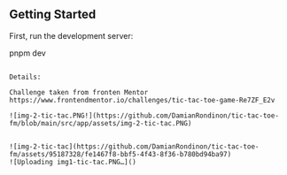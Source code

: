 
## Getting Started

First, run the development server:

pnpm dev
```

Details:

Challenge taken from fronten Mentor
https://www.frontendmentor.io/challenges/tic-tac-toe-game-Re7ZF_E2v

![img-2-tic-tac.PNG!](https://github.com/DamianRondinon/tic-tac-toe-fm/blob/main/src/app/assets/img-2-tic-tac.PNG)


![img-2-tic-tac](https://github.com/DamianRondinon/tic-tac-toe-fm/assets/95187328/fe1467f8-bbf5-4f43-8f36-b780bd94ba97)
![Uploading img1-tic-tac.PNG…]()
